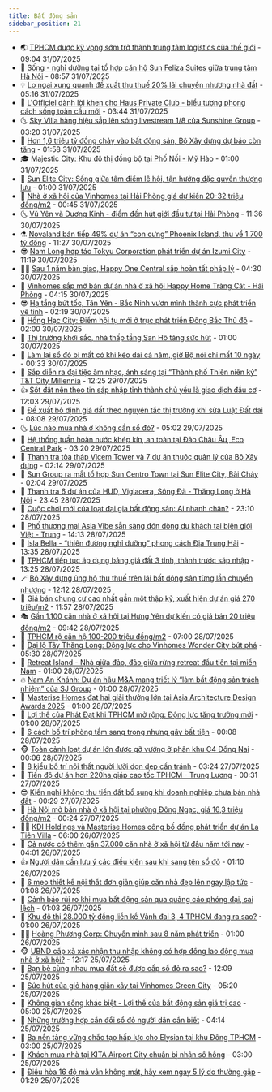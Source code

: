 ```yaml
---
title: Bất động sản
sidebar_position: 21
---
```


<!-- dantri-bat-dong-san:START -->
- 🌏 [TPHCM được kỳ vọng sớm trở thành trung tâm logistics của thế giới](https://dantri.com.vn/bat-dong-san/tphcm-duoc-ky-vong-som-tro-thanh-trung-tam-logistics-cua-the-gioi-20250731155810246.htm) - 09:04 31/07/2025
- 👹 [Sống - nghỉ dưỡng tại tổ hợp căn hộ Sun Feliza Suites giữa trung tâm Hà Nội](https://dantri.com.vn/bat-dong-san/song-nghi-duong-tai-to-hop-can-ho-sun-feliza-suites-giua-trung-tam-ha-noi-20250731154030729.htm) - 08:57 31/07/2025
- 💡 [Lo ngại xung quanh đề xuất thu thuế 20% lãi chuyển nhượng nhà đất](https://dantri.com.vn/bat-dong-san/lo-ngai-xung-quanh-de-xuat-thu-thue-20-lai-chuyen-nhuong-nha-dat-20250730141722247.htm) - 05:16 31/07/2025
- 🌋 [L&#39;Officiel dành lời khen cho Haus Private Club - biểu tượng phong cách sống toàn cầu mới](https://dantri.com.vn/bat-dong-san/lofficiel-danh-loi-khen-cho-haus-private-club-bieu-tuong-phong-cach-song-toan-cau-moi-20250731103411822.htm) - 03:44 31/07/2025
- 🌜 [Sky Villa hàng hiệu sắp lên sóng livestream 1/8 của Sunshine Group](https://dantri.com.vn/bat-dong-san/sky-villa-hang-hieu-sap-len-song-livestream-18-cua-sunshine-group-20250731095118268.htm) - 03:20 31/07/2025
- 💃 [Hơn 1,6 triệu tỷ đồng chảy vào bất động sản, Bộ Xây dựng dự báo còn tăng](https://dantri.com.vn/bat-dong-san/hon-16-trieu-ty-dong-chay-vao-bat-dong-san-bo-xay-dung-du-bao-con-tang-20250731015507948.htm) - 01:58 31/07/2025
- 🎓 [Majestic City: Khu đô thị đồng bộ tại Phố Nối - Mỹ Hào](https://dantri.com.vn/bat-dong-san/majestic-city-khu-do-thi-dong-bo-tai-pho-noi-my-hao-20250730230540001.htm) - 01:00 31/07/2025
- 🌝 [Sun Elite City: Sống giữa tâm điểm lễ hội, tận hưởng đặc quyền thượng lưu](https://dantri.com.vn/bat-dong-san/sun-elite-city-song-giua-tam-diem-le-hoi-tan-huong-dac-quyen-thuong-luu-20250730225957745.htm) - 01:00 31/07/2025
- 🧐 [Nhà ở xã hội của Vinhomes tại Hải Phòng giá dự kiến 20-32 triệu đồng/m2](https://dantri.com.vn/bat-dong-san/nha-o-xa-hoi-cua-vinhomes-tai-hai-phong-gia-du-kien-20-32-trieu-dongm2-20250730121004350.htm) - 00:45 31/07/2025
- 🌜 [Vũ Yên và Dương Kinh - điểm đến hút giới đầu tư tại Hải Phòng](https://dantri.com.vn/bat-dong-san/vu-yen-va-duong-kinh-diem-den-hut-gioi-dau-tu-tai-hai-phong-20250730182553987.htm) - 11:36 30/07/2025
- ⚗️ [Novaland bán tiếp 49% dự án “con cưng” Phoenix Island, thu về 1.700 tỷ đồng](https://dantri.com.vn/bat-dong-san/novaland-ban-tiep-49-du-an-con-cung-phoenix-island-thu-ve-1700-ty-dong-20250730155924561.htm) - 11:27 30/07/2025
- 😎 [Nam Long hơp tác Tokyu Corporation phát triển dự án Izumi City](https://dantri.com.vn/bat-dong-san/nam-long-hop-tac-tokyu-corporation-phat-trien-du-an-izumi-city-20250730181056161.htm) - 11:19 30/07/2025
- 🧑‍🏫 [Sau 1 năm bàn giao, Happy One Central sắp hoàn tất pháp lý](https://dantri.com.vn/bat-dong-san/sau-1-nam-ban-giao-happy-one-central-sap-hoan-tat-phap-ly-20250730104906135.htm) - 04:30 30/07/2025
- 💪 [Vinhomes sắp mở bán dự án nhà ở xã hội Happy Home Tràng Cát - Hải Phòng](https://dantri.com.vn/bat-dong-san/vinhomes-sap-mo-ban-du-an-nha-o-xa-hoi-happy-home-trang-cat-hai-phong-20250730105559032.htm) - 04:15 30/07/2025
- 😎 [Hạ tầng bứt tốc, Tân Yên - Bắc Ninh vươn mình thành cực phát triển vệ tinh](https://dantri.com.vn/bat-dong-san/ha-tang-but-toc-tan-yen-bac-ninh-vuon-minh-thanh-cuc-phat-trien-ve-tinh-20250730091301997.htm) - 02:19 30/07/2025
- 🧠 [Hồng Hạc City: Điểm hội tụ mới ở trục phát triển Đông Bắc Thủ đô](https://dantri.com.vn/bat-dong-san/hong-hac-city-diem-hoi-tu-moi-o-truc-phat-trien-dong-bac-thu-do-20250729230246252.htm) - 02:00 30/07/2025
- 🧰 [Thị trường khởi sắc, nhà thấp tầng San Hô tăng sức hút](https://dantri.com.vn/bat-dong-san/thi-truong-khoi-sac-nha-thap-tang-san-ho-tang-suc-hut-20250729211643162.htm) - 01:00 30/07/2025
- 🤩 [Làm lại sổ đỏ bị mất có khi kéo dài cả năm, giờ Bộ nói chỉ mất 10 ngày](https://dantri.com.vn/bat-dong-san/lam-lai-so-do-bi-mat-co-khi-keo-dai-ca-nam-gio-bo-noi-chi-mat-10-ngay-20250730015334140.htm) - 00:33 30/07/2025
- 🦆 [Sắp diễn ra đại tiệc âm nhạc, ánh sáng tại “Thành phố Thiên niên kỷ” T&amp;T City Millennia](https://dantri.com.vn/bat-dong-san/sap-dien-ra-dai-tiec-am-nhac-anh-sang-tai-thanh-pho-thien-nien-ky-tt-city-millennia-20250729191022259.htm) - 12:25 29/07/2025
- 👍 [Sốt đất nền theo tin sáp nhập tỉnh thành chủ yếu là giao dịch đầu cơ](https://dantri.com.vn/bat-dong-san/sot-dat-nen-theo-tin-sap-nhap-tinh-thanh-chu-yeu-la-giao-dich-dau-co-20250729151807499.htm) - 12:03 29/07/2025
- 🙉 [Đề xuất bỏ định giá đất theo nguyên tắc thị trường khi sửa Luật Đất đai](https://dantri.com.vn/bat-dong-san/de-xuat-bo-dinh-gia-dat-theo-nguyen-tac-thi-truong-khi-sua-luat-dat-dai-20250729144555346.htm) - 08:08 29/07/2025
- 🌜 [Lúc nào mua nhà ở không cần sổ đỏ?](https://dantri.com.vn/bat-dong-san/luc-nao-mua-nha-o-khong-can-so-do-20250729111458344.htm) - 05:02 29/07/2025
- 🌋 [Hệ thống tuần hoàn nước khép kín, an toàn tại Đảo Châu Âu, Eco Central Park](https://dantri.com.vn/bat-dong-san/he-thong-tuan-hoan-nuoc-khep-kin-an-toan-tai-dao-chau-au-eco-central-park-20250729095638544.htm) - 03:20 29/07/2025
- 🥰 [Thanh tra tòa tháp Vicem Tower và 7 dự án thuộc quản lý của Bộ Xây dựng](https://dantri.com.vn/bat-dong-san/thanh-tra-toa-thap-vicem-tower-va-7-du-an-thuoc-quan-ly-cua-bo-xay-dung-20250728232452064.htm) - 02:14 29/07/2025
- 💯 [Sun Group ra mắt tổ hợp Sun Centro Town tại Sun Elite City, Bãi Cháy](https://dantri.com.vn/bat-dong-san/sun-group-ra-mat-to-hop-sun-centro-town-tai-sun-elite-city-bai-chay-20250729085310529.htm) - 02:04 29/07/2025
- 🤩 [Thanh tra 6 dự án của HUD, Viglacera, Sông Đà - Thăng Long ở Hà Nội](https://dantri.com.vn/bat-dong-san/thanh-tra-6-du-an-cua-hud-viglacera-song-da-thang-long-o-ha-noi-20250729015653749.htm) - 23:45 28/07/2025
- 💄 [Cuộc chơi mới của loạt đại gia bất động sản: Ai nhanh chân?](https://dantri.com.vn/bat-dong-san/cuoc-choi-moi-cua-loat-dai-gia-bat-dong-san-ai-nhanh-chan-20250728111519643.htm) - 23:10 28/07/2025
- 🦍 [Phố thương mại Asia Vibe sẵn sàng đón dòng du khách tại biên giới Việt - Trung](https://dantri.com.vn/bat-dong-san/pho-thuong-mai-asia-vibe-san-sang-don-dong-du-khach-tai-bien-gioi-viet-trung-20250728205041046.htm) - 14:13 28/07/2025
- 🎡 [Isla Bella - “thiên đường nghỉ dưỡng” phong cách Địa Trung Hải](https://dantri.com.vn/bat-dong-san/isla-bella-thien-duong-nghi-duong-phong-cach-dia-trung-hai-20250728203136724.htm) - 13:35 28/07/2025
- 🐎 [TPHCM tiếp tục áp dụng bảng giá đất 3 tỉnh, thành trước sáp nhập](https://dantri.com.vn/bat-dong-san/tphcm-tiep-tuc-ap-dung-bang-gia-dat-3-tinh-thanh-truoc-sap-nhap-20250728200133120.htm) - 13:25 28/07/2025
- 🪄 [Bộ Xây dựng ủng hộ thu thuế trên lãi bất động sản từng lần chuyển nhượng](https://dantri.com.vn/bat-dong-san/bo-xay-dung-ung-ho-thu-thue-tren-lai-bat-dong-san-tung-lan-chuyen-nhuong-20250728191054478.htm) - 12:12 28/07/2025
- 💼 [Giá bán chung cư cao nhất gần một thập kỷ, xuất hiện dự án giá 270 triệu/m2](https://dantri.com.vn/bat-dong-san/gia-ban-chung-cu-cao-nhat-gan-mot-thap-ky-xuat-hien-du-an-gia-270-trieum2-20250728183050583.htm) - 11:57 28/07/2025
- 🎭 [Gần 1.100 căn nhà ở xã hội tại Hưng Yên dự kiến có giá bán 20 triệu đồng/m2](https://dantri.com.vn/bat-dong-san/gan-1100-can-nha-o-xa-hoi-tai-hung-yen-du-kien-co-gia-ban-20-trieu-dongm2-20250728162050176.htm) - 09:42 28/07/2025
- 🐻 [TPHCM rộ căn hộ 100-200 triệu đồng/m2](https://dantri.com.vn/bat-dong-san/tphcm-ro-can-ho-100-200-trieu-dongm2-20250728063105806.htm) - 07:00 28/07/2025
- 💃 [Đại lộ Tây Thăng Long: Động lực cho Vinhomes Wonder City bứt phá](https://dantri.com.vn/bat-dong-san/dai-lo-tay-thang-long-dong-luc-cho-vinhomes-wonder-city-but-pha-20250728121313259.htm) - 05:30 28/07/2025
- 🦣 [Retreat Island - Nhà giữa đảo, đảo giữa rừng retreat đầu tiên tại miền Nam](https://dantri.com.vn/bat-dong-san/retreat-island-nha-giua-dao-dao-giua-rung-retreat-dau-tien-tai-mien-nam-20250727152531426.htm) - 01:00 28/07/2025
- 🔥 [Nam An Khánh: Dự án hậu M&amp;A mang triết lý “làm bất động sản trách nhiệm” của SJ Group](https://dantri.com.vn/bat-dong-san/nam-an-khanh-du-an-hau-ma-mang-triet-ly-lam-bat-dong-san-trach-nhiem-cua-sj-group-20250727151817548.htm) - 01:00 28/07/2025
- 🤩 [Masterise Homes đạt hai giải thưởng lớn tại Asia Architecture Design Awards 2025](https://dantri.com.vn/bat-dong-san/masterise-homes-dat-hai-giai-thuong-lon-tai-asia-architecture-design-awards-2025-20250727075111739.htm) - 01:00 28/07/2025
- 🥳 [Lợi thế của Phát Đạt khi TPHCM mở rộng: Động lực tăng trưởng mới](https://dantri.com.vn/bat-dong-san/loi-the-cua-phat-dat-khi-tphcm-mo-rong-dong-luc-tang-truong-moi-20250725183440626.htm) - 01:00 28/07/2025
- 🤗 [6 cách bố trí phòng tắm sang trọng nhưng gây bất tiện](https://dantri.com.vn/bat-dong-san/6-cach-bo-tri-phong-tam-sang-trong-nhung-gay-bat-tien-20250724140552493.htm) - 00:08 28/07/2025
- 🐵 [Toàn cảnh loạt dự án lớn được gỡ vướng ở phân khu C4 Đồng Nai](https://dantri.com.vn/bat-dong-san/toan-canh-loat-du-an-lon-duoc-go-vuong-o-phan-khu-c4-dong-nai-20250719155821275.htm) - 00:06 28/07/2025
- 🤖 [8 kiểu bố trí nội thất người lười dọn dẹp cần tránh](https://dantri.com.vn/bat-dong-san/8-kieu-bo-tri-noi-that-nguoi-luoi-don-dep-can-tranh-20250724145957259.htm) - 03:24 27/07/2025
- 👺 [Tiến độ dự án hơn 220ha giáp cao tốc TPHCM - Trung Lương](https://dantri.com.vn/bat-dong-san/tien-do-du-an-hon-220ha-giap-cao-toc-tphcm-trung-luong-20250720121313496.htm) - 00:31 27/07/2025
- 😎 [Kiến nghị không thu tiền đất bổ sung khi doanh nghiệp chưa bán nhà đất](https://dantri.com.vn/bat-dong-san/kien-nghi-khong-thu-tien-dat-bo-sung-khi-doanh-nghiep-chua-ban-nha-dat-20250726220944842.htm) - 00:29 27/07/2025
- 🤠 [Hà Nội mở bán nhà ở xã hội tại phường Đông Ngạc, giá 16,3 triệu đồng/m2](https://dantri.com.vn/bat-dong-san/ha-noi-mo-ban-nha-o-xa-hoi-tai-phuong-dong-ngac-gia-163-trieu-dongm2-20250727064224135.htm) - 00:24 27/07/2025
- 👨‍🏫 [KDI Holdings và Masterise Homes công bố đồng phát triển dự án La Tiên Villa](https://dantri.com.vn/bat-dong-san/kdi-holdings-va-masterise-homes-cong-bo-dong-phat-trien-du-an-la-tien-villa-20250726105704558.htm) - 06:00 26/07/2025
- 🧰 [Cả nước có thêm gần 37.000 căn nhà ở xã hội từ đầu năm tới nay](https://dantri.com.vn/bat-dong-san/ca-nuoc-co-them-gan-37000-can-nha-o-xa-hoi-tu-dau-nam-toi-nay-20250726104152785.htm) - 04:01 26/07/2025
- 👍 [Người dân cần lưu ý các điều kiện sau khi sang tên sổ đỏ](https://dantri.com.vn/bat-dong-san/nguoi-dan-can-luu-y-cac-dieu-kien-sau-khi-sang-ten-so-do-20250726012553935.htm) - 01:10 26/07/2025
- 🌈 [6 mẹo thiết kế nội thất đơn giản giúp căn nhà đẹp lên ngay lập tức](https://dantri.com.vn/bat-dong-san/6-meo-thiet-ke-noi-that-don-gian-giup-can-nha-dep-len-ngay-lap-tuc-20250722165935521.htm) - 01:08 26/07/2025
- 🐲 [Cảnh báo rủi ro khi mua bất động sản qua quảng cáo phóng đại, sai lệch](https://dantri.com.vn/bat-dong-san/canh-bao-rui-ro-khi-mua-bat-dong-san-qua-quang-cao-phong-dai-sai-lech-20250726015108089.htm) - 01:03 26/07/2025
- 💄 [Khu đô thị 28.000 tỷ đồng liền kề Vành đai 3, 4 TPHCM đang ra sao?](https://dantri.com.vn/bat-dong-san/khu-do-thi-28000-ty-dong-lien-ke-vanh-dai-3-4-tphcm-dang-ra-sao-20250719153637143.htm) - 01:00 26/07/2025
- 👨‍🏫 [Hoàng Phương Corp: Chuyển mình sau 8 năm phát triển](https://dantri.com.vn/bat-dong-san/hoang-phuong-corp-chuyen-minh-sau-8-nam-phat-trien-20250725161914089.htm) - 01:00 26/07/2025
- 🐵 [UBND cấp xã xác nhận thu nhập không có hợp đồng lao động mua nhà ở xã hội?](https://dantri.com.vn/bat-dong-san/ubnd-cap-xa-xac-nhan-thu-nhap-khong-co-hop-dong-lao-dong-mua-nha-o-xa-hoi-20250725142032308.htm) - 12:17 25/07/2025
- 🎉 [Bạn bè cùng nhau mua đất sẽ được cấp sổ đỏ ra sao?](https://dantri.com.vn/bat-dong-san/ban-be-cung-nhau-mua-dat-se-duoc-cap-so-do-ra-sao-20250725085126313.htm) - 12:09 25/07/2025
- 💫 [Sức hút của giỏ hàng giãn xây tại Vinhomes Green City](https://dantri.com.vn/bat-dong-san/suc-hut-cua-gio-hang-gian-xay-tai-vinhomes-green-city-20250725115431570.htm) - 05:20 25/07/2025
- 🦄 [Không gian sống khác biệt - Lợi thế của bất động sản giá trị cao](https://dantri.com.vn/bat-dong-san/khong-gian-song-khac-biet-loi-the-cua-bat-dong-san-gia-tri-cao-20250725111429195.htm) - 05:00 25/07/2025
- 🌮 [Những trường hợp cần đổi sổ đỏ người dân cần biết](https://dantri.com.vn/bat-dong-san/nhung-truong-hop-can-doi-so-do-nguoi-dan-can-biet-20250723150815001.htm) - 04:14 25/07/2025
- 💯 [Ba nền tảng vững chắc tạo hấp lực cho Elysian tại khu Đông TPHCM](https://dantri.com.vn/bat-dong-san/ba-nen-tang-vung-chac-tao-hap-luc-cho-elysian-tai-khu-dong-tphcm-20250725090811113.htm) - 03:00 25/07/2025
- 🌊 [Khách mua nhà tại KITA Airport City chuẩn bị nhận sổ hồng](https://dantri.com.vn/bat-dong-san/khach-mua-nha-tai-kita-airport-city-chuan-bi-nhan-so-hong-20250724203615623.htm) - 03:00 25/07/2025
- 🤖 [Điều hòa 16 độ mà vẫn không mát, hãy xem ngay 5 lý do thường gặp](https://dantri.com.vn/bat-dong-san/dieu-hoa-16-do-ma-van-khong-mat-hay-xem-ngay-5-ly-do-thuong-gap-20250723201502239.htm) - 01:29 25/07/2025<!-- dantri-bat-dong-san:END -->
